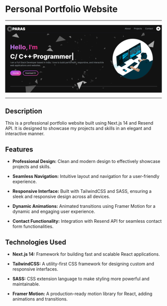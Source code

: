 # Personal Portfolio Website
<hr/>
<div align="center">
    <a href="https://saxenaparas.vercel.app/" target="_blank">
      <img src="https://github.com/saxenaparas/Personal-Portfolio/blob/main/assets/portfolioScreenshot.png" alt="Portfolio-Screenshot">
    </a>
</div>
<hr/>

## Description

This is a professional portfolio website built using Next.js 14 and Resend API. It is designed to showcase my projects and skills in an elegant and interactive manner.

## Features

- **Professional Design:** Clean and modern design to effectively showcase projects and skills.
  
- **Seamless Navigation:** Intuitive layout and navigation for a user-friendly experience.
  
- **Responsive Interface:** Built with TailwindCSS and SASS, ensuring a sleek and responsive design across all devices.
  
- **Dynamic Animations:** Animated transitions using Framer Motion for a dynamic and engaging user experience.
  
- **Contact Functionality:** Integration with Resend API for seamless contact form functionalities.

## Technologies Used

- **Next.js 14:** Framework for building fast and scalable React applications.
  
- **TailwindCSS:** A utility-first CSS framework for designing custom and responsive interfaces.
  
- **SASS:** CSS extension language to make styling more powerful and maintainable.
  
- **Framer Motion:** A production-ready motion library for React, adding animations and transitions.
